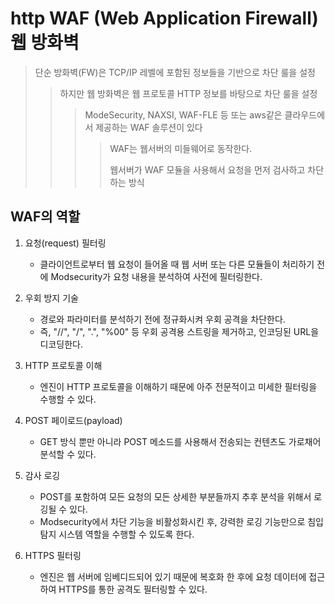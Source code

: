 # http WAF (Web Application Firewall) 웹 방화벽

> 단순 방화벽(FW)은 TCP/IP 레벨에 포함된 정보들을 기반으로 차단 룰을 설정
>
> > 하지만 웹 방화벽은 웹 프로토콜 HTTP 정보를 바탕으로 차단 룰을 설정
> >
> > > ModeSecurity, NAXSI, WAF-FLE 등 또는 aws같은 클라우드에서 제공하는 WAF 솔루션이 있다
> > >
> > > > WAF는 웹서버의 미들웨어로 동작한다.
> > > >
> > > > 웹서버가 WAF 모듈을 사용해서 요청을 먼저 검사하고 차단하는 방식

## WAF의 역할

1. 요청(request) 필터링
   - 클라이언트로부터 웹 요청이 들어올 때 웹 서버 또는 다른 모듈들이 처리하기 전에 Modsecurity가 요청 내용을 분석하여 사전에 필터링한다.
2. 우회 방지 기술

   - 경로와 파라미터를 분석하기 전에 정규화시켜 우회 공격을 차단한다.
   - 즉, "//", "\/", ".", "%00" 등 우회 공격용 스트링을 제거하고, 인코딩된 URL을 디코딩한다.

3. HTTP 프로토콜 이해

   - 엔진이 HTTP 프로토콜을 이해하기 때문에 아주 전문적이고 미세한 필터링을 수행할 수 있다.

4. POST 페이로드(payload)

   - GET 방식 뿐만 아니라 POST 메소드를 사용해서 전송되는 컨텐츠도 가로채어 분석할 수 있다.

5. 감사 로깅

   - POST를 포함하여 모든 요청의 모든 상세한 부분들까지 추후 분석을 위해서 로깅될 수 있다.
   - Modsecurity에서 차단 기능을 비활성화시킨 후, 강력한 로깅 기능만으로 침입탐지 시스템 역할을 수행할 수 있도록 한다.

6. HTTPS 필터링

   - 엔진은 웹 서버에 임베디드되어 있기 때문에 복호화 한 후에 요청 데이터에 접근하여 HTTPS를 통한 공격도 필터링할 수 있다.
